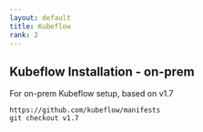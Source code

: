 ```yaml
---
layout: default
title: Kubeflow
rank: 2
---
```

## Kubeflow Installation - on-prem

For on-prem Kubeflow setup, based on v1.7

```
https://github.com/kubeflow/manifests
git checkout v1.7
```
